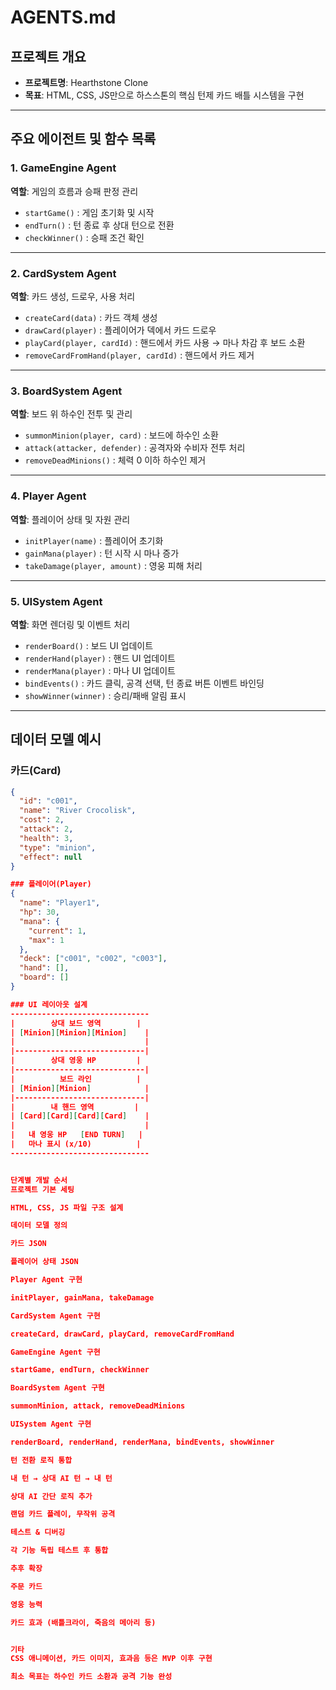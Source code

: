 # AGENTS.md

## 프로젝트 개요
- **프로젝트명**: Hearthstone Clone
- **목표**: HTML, CSS, JS만으로 하스스톤의 핵심 턴제 카드 배틀 시스템을 구현

---

## 주요 에이전트 및 함수 목록

### 1. GameEngine Agent
**역할**: 게임의 흐름과 승패 판정 관리

- `startGame()` : 게임 초기화 및 시작
- `endTurn()` : 턴 종료 후 상대 턴으로 전환
- `checkWinner()` : 승패 조건 확인

---

### 2. CardSystem Agent
**역할**: 카드 생성, 드로우, 사용 처리

- `createCard(data)` : 카드 객체 생성
- `drawCard(player)` : 플레이어가 덱에서 카드 드로우
- `playCard(player, cardId)` : 핸드에서 카드 사용 → 마나 차감 후 보드 소환
- `removeCardFromHand(player, cardId)` : 핸드에서 카드 제거

---

### 3. BoardSystem Agent
**역할**: 보드 위 하수인 전투 및 관리

- `summonMinion(player, card)` : 보드에 하수인 소환
- `attack(attacker, defender)` : 공격자와 수비자 전투 처리
- `removeDeadMinions()` : 체력 0 이하 하수인 제거

---

### 4. Player Agent
**역할**: 플레이어 상태 및 자원 관리

- `initPlayer(name)` : 플레이어 초기화
- `gainMana(player)` : 턴 시작 시 마나 증가
- `takeDamage(player, amount)` : 영웅 피해 처리

---

### 5. UISystem Agent
**역할**: 화면 렌더링 및 이벤트 처리

- `renderBoard()` : 보드 UI 업데이트
- `renderHand(player)` : 핸드 UI 업데이트
- `renderMana(player)` : 마나 UI 업데이트
- `bindEvents()` : 카드 클릭, 공격 선택, 턴 종료 버튼 이벤트 바인딩
- `showWinner(winner)` : 승리/패배 알림 표시

---

## 데이터 모델 예시

### 카드(Card)

```json
{
  "id": "c001",
  "name": "River Crocolisk",
  "cost": 2,
  "attack": 2,
  "health": 3,
  "type": "minion",
  "effect": null
}

### 플레이어(Player)
{
  "name": "Player1",
  "hp": 30,
  "mana": {
    "current": 1,
    "max": 1
  },
  "deck": ["c001", "c002", "c003"],
  "hand": [],
  "board": []
}

### UI 레이아웃 설계
-------------------------------
|        상대 보드 영역        |
| [Minion][Minion][Minion]    |
|                             |
|-----------------------------|
|        상대 영웅 HP         |
|-----------------------------|
|          보드 라인          |
| [Minion][Minion]            |
|-----------------------------|
|        내 핸드 영역         |
| [Card][Card][Card][Card]    |
|                             |
|   내 영웅 HP   [END TURN]   |
|   마나 표시 (x/10)          |
-------------------------------


단계별 개발 순서
프로젝트 기본 세팅

HTML, CSS, JS 파일 구조 설계

데이터 모델 정의

카드 JSON

플레이어 상태 JSON

Player Agent 구현

initPlayer, gainMana, takeDamage

CardSystem Agent 구현

createCard, drawCard, playCard, removeCardFromHand

GameEngine Agent 구현

startGame, endTurn, checkWinner

BoardSystem Agent 구현

summonMinion, attack, removeDeadMinions

UISystem Agent 구현

renderBoard, renderHand, renderMana, bindEvents, showWinner

턴 전환 로직 통합

내 턴 → 상대 AI 턴 → 내 턴

상대 AI 간단 로직 추가

랜덤 카드 플레이, 무작위 공격

테스트 & 디버깅

각 기능 독립 테스트 후 통합

추후 확장

주문 카드

영웅 능력

카드 효과 (배틀크라이, 죽음의 메아리 등)


기타
CSS 애니메이션, 카드 이미지, 효과음 등은 MVP 이후 구현

최소 목표는 하수인 카드 소환과 공격 기능 완성
